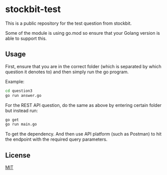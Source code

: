 # stockbit-test
This is a public repository for the test question from stockbit.

Some of the module is using go.mod so ensure that your Golang version is able to support this.

## Usage

First, ensure that you are in the correct folder (which is separated by which question it denotes to) and then simply run the go program.

Example:

```bash
cd question3
go run answer.go
```

For the REST API question, do the same as above by entering certain folder but instead run:

```bash
go get
go run main.go
```

To get the dependency. And then use API platform (such as Postman) to hit the endpoint with the required query parameters.

## License
[MIT](https://choosealicense.com/licenses/mit/)
